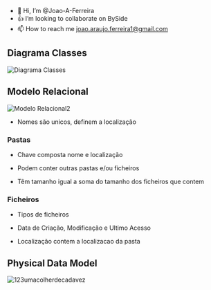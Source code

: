 - 👋 Hi, I’m @Joao-A-Ferreira
- :+1: I’m looking to collaborate on BySide
- 📫 How to reach me joao.araujo.ferreira1@gmail.com

<!---
Joao-A-Ferreira/Joao-A-Ferreira is a ✨ special ✨ repository because its `README.md` (this file) appears on your GitHub profile.
You can click the Preview link to take a look at your changes.
--->

## Diagrama Classes
![Diagrama Classes](https://user-images.githubusercontent.com/101523889/158468876-b8920035-6034-4558-be44-f6f55911fc40.png)

## Modelo Relacional

![Modelo Relacional2](https://user-images.githubusercontent.com/101523889/158222610-764f6b3c-d75c-4569-a7bd-878b0eb1f261.png)

 - Nomes são unicos, definem a localização <br>

### Pastas <br>

 - Chave composta nome e localização <br>
 
 - Podem conter outras pastas e/ou ficheiros <br>
 
 - Têm tamanho igual a soma do tamanho dos ficheiros que contem <br>
 
### Ficheiros <br>

 - Tipos de ficheiros <br>

 - Data de Criação, Modificação e Ultimo Acesso <br>
 
 - Localização contem a localizacao da pasta <br>

## Physical Data Model

![123umacolherdecadavez](https://user-images.githubusercontent.com/101523889/158590041-74dbad79-8589-479a-84c9-3f584b125bad.png)
